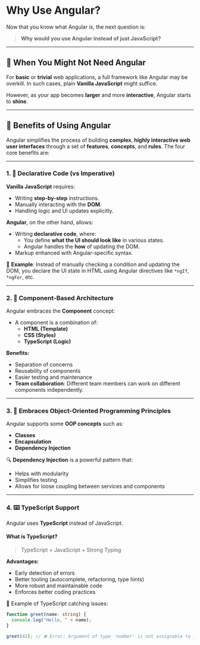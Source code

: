 # Why Use Angular?

Now that you know what Angular is, the next question is:

> **Why would you use Angular instead of just JavaScript?**

---

## 🧩 When You Might Not Need Angular

For **basic** or **trivial** web applications, a full framework like Angular may be overkill. In such cases, plain **Vanilla JavaScript** might suffice.

However, as your app becomes **larger** and more **interactive**, Angular starts to **shine**.

---

## 🌟 Benefits of Using Angular

Angular simplifies the process of building **complex**, **highly interactive web user interfaces** through a set of **features**, **concepts**, and **rules**. The four core benefits are:

---

### 1. 🧾 Declarative Code (vs Imperative)

**Vanilla JavaScript** requires:
- Writing **step-by-step** instructions.
- Manually interacting with the **DOM**.
- Handling logic and UI updates explicitly.

**Angular**, on the other hand, allows:
- Writing **declarative code**, where:
  - You define **what the UI should look like** in various states.
  - Angular handles the **how** of updating the DOM.
- Markup enhanced with Angular-specific syntax.

📝 **Example**: Instead of manually checking a condition and updating the DOM, you declare the UI state in HTML using Angular directives like `*ngIf`, `*ngFor`, etc.

---

### 2. 🧱 Component-Based Architecture

Angular embraces the **Component** concept:
- A component is a combination of:
  - **HTML (Template)**
  - **CSS (Styles)**
  - **TypeScript (Logic)**

**Benefits:**
- Separation of concerns
- Reusability of components
- Easier testing and maintenance
- **Team collaboration**: Different team members can work on different components independently.

---

### 3. 🧠 Embraces Object-Oriented Programming Principles

Angular supports some **OOP concepts** such as:
- **Classes**
- **Encapsulation**
- **Dependency Injection**

🔍 **Dependency Injection** is a powerful pattern that:
- Helps with modularity
- Simplifies testing
- Allows for loose coupling between services and components

---

### 4. ⌨️ TypeScript Support

Angular uses **TypeScript** instead of JavaScript.

#### What is TypeScript?
> TypeScript = JavaScript + Strong Typing

**Advantages:**
- Early detection of errors
- Better tooling (autocomplete, refactoring, type hints)
- More robust and maintainable code
- Enforces better coding practices

🛑 Example of TypeScript catching issues:
```ts
function greet(name: string) {
  console.log("Hello, " + name);
}

greet(42); // ❌ Error: Argument of type 'number' is not assignable to parameter of type 'string'.
